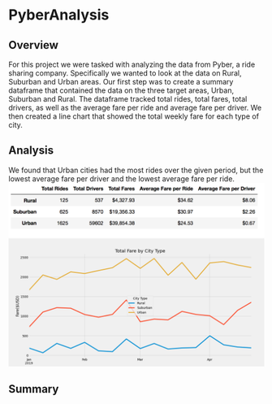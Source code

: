 # PyberAnalysis
## Overview
For this project we were tasked with analyzing the data from Pyber, a ride sharing company. Specifically we wanted to look at the data on Rural, Suburban and Urban areas. Our first step was to create a summary dataframe that contained the data on the three target areas, Urban, Suburban and Rural. The dataframe tracked total rides, total fares, total drivers, as well as the average fare per ride and average fare per driver. We then created a line chart that showed the total weekly fare for each type of city. 
## Analysis
We found that Urban cities had the most rides over the given period, but the lowest average fare per driver and the lowest average fare per ride.
![PyberDataFrame](Pyber_DataFrame.png)
![PyberPlot](Final_Copy.png)
## Summary

